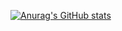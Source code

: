 [![Anurag's GitHub stats](https://github-readme-stats.vercel.app/api?username=bryanmontalvan)](https://github.com/anuraghazra/github-readme-stats)
<!--
**bryanmontalvan/bryanmontalvan** is a ✨ _special_ ✨ repository because its `README.md` (this file) appears on your GitHub profile.

Here are some ideas to get you started:

- 🔭 I’m currently working on ...
- 🌱 I’m currently learning ...
- 👯 I’m looking to collaborate on ...
- 🤔 I’m looking for help with ...
- 💬 Ask me about ...
- 📫 How to reach me: ...
- 😄 Pronouns: ...
- ⚡ Fun fact: ...
-->
